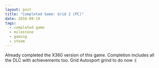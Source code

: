 ```yaml
---
layout: post
title: "Completed Game: Grid 2 (PC)"
date: 2016-09-19
tags: 
  - completed game
  - milestone
  - gaming
  - steam
---
```


Already completed the X360 version of this game.
Completion includes all the DLC with achievements too.
Grid Autosport grind to do now :(